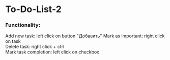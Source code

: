 # To-Do-List-2
### Functionality:
Add new task: left click on button "Добавить"
Mark as important: right click on task<br/>
Delete task: right click + ctrl<br/>
Mark task completion: left click on checkbox
